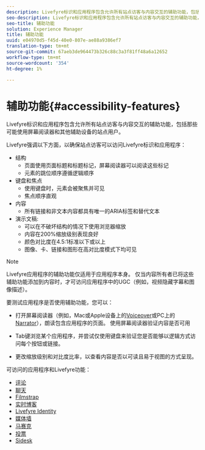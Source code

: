 ```yaml
---
description: Livefyre标识和应用程序包含允许所有站点访客与内容交互的辅助功能，包括那些可能使用屏幕阅读器和其他辅助设备的站点用户。
seo-description: Livefyre标识和应用程序包含允许所有站点访客与内容交互的辅助功能，包括那些可能使用屏幕阅读器和其他辅助设备的站点用户。
seo-title: 辅助功能
solution: Experience Manager
title: 辅助功能
uuid: e04970d5-f45d-40e0-807e-ae88a9386ef7
translation-type: tm+mt
source-git-commit: 67aeb3de964473b326c88c3a3f81ff48a6a12652
workflow-type: tm+mt
source-wordcount: '354'
ht-degree: 1%

---
```



# 辅助功能{#accessibility-features}

Livefyre标识和应用程序包含允许所有站点访客与内容交互的辅助功能，包括那些可能使用屏幕阅读器和其他辅助设备的站点用户。

Livefyre强调以下方面，以确保站点访客可以访问Livefyre标识和应用程序：

* 结构
   * 页面使用页面标题和标题标记，屏幕阅读器可以阅读这些标记
   * 元素的跳位顺序遵循逻辑顺序
* 键盘和焦点
   * 使用键盘时，元素会被聚焦并可见
   * 焦点顺序直观
* 内容
   * 所有链接和非文本内容都具有唯一的ARIA标签和替代文本
* 演示文稿:
   * 可以在不破坏结构的情况下使用浏览器缩放
   * 内容在200%缩放级别表现良好
   * 颜色对比度在4.5:1标准以下或以上
   * 图像、卡、链接和图形在高对比度模式下均可见

>[!NOTE]
>
>Livefyre应用程序的辅助功能仅适用于应用程序本身。 仅当内容所有者已将这些辅助功能添加到内容时，才可访问应用程序中的UGC（例如，视频隐藏字幕和图像描述）。

要测试应用程序是否使用辅助功能，您可以：

* 打开屏幕阅读器（例如，Mac或Apple设备上的[Voiceover](https://www.apple.com/accessibility/mac/vision/)或PC上的[Narrator](https://www.microsoft.com/en-us/accessibility/windows)），朗读包含应用程序的页面。 使用屏幕阅读器验证内容是否可用

* Tab键浏览某个应用程序，并尝试仅使用键盘来验证您是否能够以逻辑方式访问每个按钮或链接。
* 更改缩放级别和对比度比率，以查看内容是否以可读且易于视图的方式呈现。

可访问的应用程序和Livefyre功能：

* [评论](/help/using/c-about-apps/c-comments/c-comments.md)
* [聊天](../c-about-apps/c-chat-app/c-chat-app.md#c_chat_app)
* [Filmstrap](../c-about-apps/c-filmstrip-app/c-filmstrip-app.md#concept_jpc_n2j_jbb)
* [实时博客](../c-about-apps/c-liveblog-app/c-liveblog-app.md#c_liveblog_app)
* [Livefyre Identity](/help/implementation/t-about-identity-integration/t-about-identity-integration.md)
* [媒体墙](../c-about-apps/c-media-wall-app/c-media-wall-app.md#c_media_wall_app)
* [马赛克](../c-about-apps/c-mosaic-app/c-mosaic-app.md#c_mosaic_app)
* [投票](../c-about-apps/c-polls-app/c-polls-app.md#c_polls_app)
* [Sidesk](../c-about-apps/c-sidenotes-app/c-sidenotes-app.md#c_sidenotes_app)

